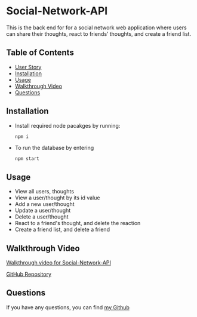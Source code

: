 # Social-Network-API
This is the back end for for a social network web application where users can share their thoughts, react to friends’ thoughts, and create a friend list.

## Table of Contents
  * [User Story](#user-story)
  * [Installation](#installation)
  * [Usage](#usage)
  * [Walkthrough Video](#walkthrough-video)
  * [Questions](#questions)  


## Installation
- Install required node pacakges by running:
    ```bash
    npm i
    ```
- To run the database by entering
    ```
    npm start
    ```

## Usage
- View all users, thoughts
- View a user/thought by its id value
- Add a new user/thought
- Update a user/thought
- Delete a user/thought
- React to a friend's thought, and delete the reaction
- Create a friend list, and delete a friend


## Walkthrough Video
[Walkthrough video for Social-Network-API](https://watch.screencastify.com/v/pMOEmAijkPhHJtZSpsKr)

[GitHub Repository](https://github.com/gtotaku-tg/Social_Network)

## Questions
If you have any questions, you can find [my Github](https://github.com/gtotaku-tg) 